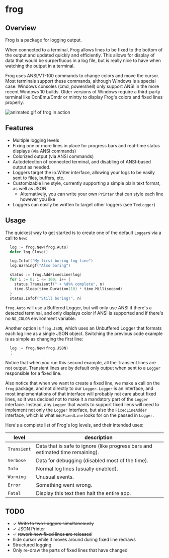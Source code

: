 # frog

## Overview

Frog is a package for logging output.

When connected to a terminal, Frog allows lines to be fixed to the bottom of the output and updated quickly and efficiently. This allows for display of data that would be surperfluous in a log file, but is really nice to have when watching the output in a terminal.

Frog uses ANSI/VT-100 commands to change colors and move the cursor. Most terminals support these commands, although Windows is a special case. Windows consoles (cmd, powershell) only support ANSI in the more recent Windows 10 builds. Older versions of Windows require a third-party terminal like ConEmu/Cmdr or mintty to display Frog's colors and fixed lines properly.

![animated gif of frog in action](https://the.real.danbrakeley.com/github/frog-0.2.0-demo.gif)

## Features

- Multiple logging levels
- Fixing one or more lines in place for progress bars and real-time status displays (via ANSI commands)
- Colorized output (via ANSI commands)
- Autodetection of connected terminal, and disabling of ANSI-based output as needed.
- Loggers target the io.Writer interface, allowing your logs to be easily sent to files, buffers, etc.
- Customizable line style, currently supporting a simple plain text format, as well as JSON
  - Alternatively, you can write your own `Printer` that can style each line however you like
- Loggers can easily be written to target other loggers (see `TeeLogger`)

## Usage

The quickest way to get started is to create one of the default `Logger`s via a call to `New`:

```go
  log := frog.New(frog.Auto)
  defer log.Close()

  log.Infof("My first boring log line")
  log.Warningf("Also boring")

  status := frog.AddFixedLine(log)
  for i := 0; i <= 100; i++ {
    status.Transientf(" + %d%% complete", n)
    time.Sleep(time.Duration(10) * time.Millisecond)
  }
  status.Infof("Still boring!", n)
```

`frog.Auto` will use a Buffered Logger, but will only use ANSI if there's a detected terminal, and only displays color if ANSI is supported and if there's no `NO_COLOR` environment variable.

Another option is `frog.JSON`, which uses an Unbuffered Logger that formats each log line as a single JSON object. Switching the previous code example is as simple as changing the first line:

```go
  log := frog.New(frog.JSON)
  ⋮
```

Notice that when you run this second example, all the Transient lines are not output. Transient lines are by default only output when sent to a `Logger` responsible for a fixed line.

Also notice that when we want to create a fixed line, we make a call on the `frog` package, and not directly to our `Logger`. `Logger` is an interface, and most implementations of that interface will probably not care about fixed lines, so it was decided not to make it a mandatory part of the `Logger` interface. Instead, any `Logger` that wants to support fixed liens will need to implement not only the `Logger` interface, but also the `FixedLineAdder` interface, which is what `AddFixedLine` looks for on the passed in `Logger`.

Here's a complete list of Frog's log levels, and their intended uses:

level | description
--- | ---
`Transient` | Data that is safe to ignore (like progress bars and estimated time remaining).
`Verbose` | Data for debugging (disabled most of the time).
`Info` | Normal log lines (usually enabled).
`Warning` | Unusual events.
`Error` | Something went wrong.
`Fatal` | Display this text then halt the entire app.

## TODO

- ✓ ~~Write to two Loggers simultaneously~~
- ✓ ~~JSON Printer~~
- ✓ ~~rework how fixed lines are released~~
- hide cursor while it moves around during fixed line redraws
- Structured logging
- Only re-draw the parts of fixed lines that have changed
